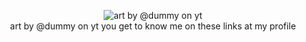 <p align="center">
<img src="https://media.discordapp.net/attachments/1112204674083344486/1212337382045777960/blur_edges_19.png?ex=65f1782c&is=65df032c&hm=ca1799c5546c06278e01dc7faabdcf792e680df8a6027fd3e2b36d8906c271c5&=&format=webp&quality=lossless&width=1148&height=645" alt="art by @dummy on yt"/><br> art by @dummy on yt
you get to know me on these links at my profile
